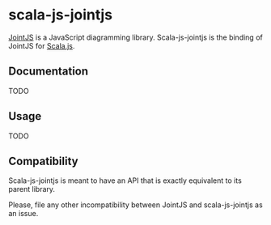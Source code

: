 scala-js-jointjs
==============

[JointJS](http://jointjs.com/) is a JavaScript diagramming library. Scala-js-jointjs is the binding of JointJS for [Scala.js](http://www.scala-js.org/).

Documentation
-------------


TODO

Usage
-----

TODO


Compatibility
-------------

Scala-js-jointjs is meant to have an API that is exactly equivalent to its parent library.

Please, file any other incompatibility between JointJS and scala-js-jointjs as an issue.